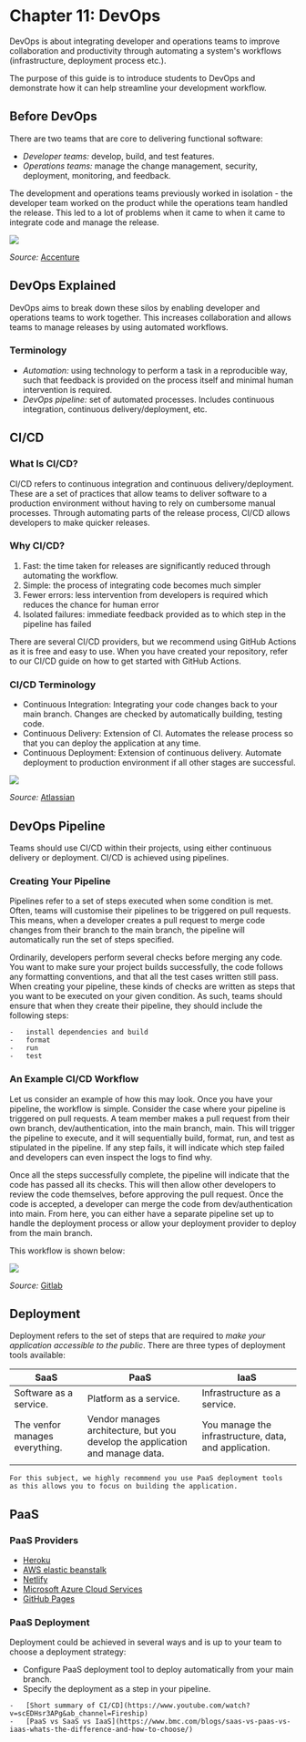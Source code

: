 # Chapter 11: DevOps

DevOps is about integrating developer and operations teams to improve
collaboration and productivity through automating 
a system's workflows (infrastructure, deployment process etc.).

The purpose of this guide is to introduce students to DevOps and
demonstrate how it can help streamline your development workflow.

## Before DevOps

There are two teams that are core to delivering functional software:

-   *Developer teams:* develop, build, and test features.
-   *Operations teams:* manage the change management, security,
    deployment, monitoring, and feedback.

The development and operations teams previously worked in isolation -
the developer team worked on the product while the operations team
handled the release. This led to a lot of problems when it came to when
it came to integrate code and manage the release.

![](resources/devops.jpg)

*Source:*
[Accenture](https://www.accenture.com/us-en/blogs/software-engineering-blog/shinde-development-operations-silos)

## DevOps Explained

DevOps aims to break down these silos by enabling developer and
operations teams to work together. This increases collaboration and
allows teams to manage releases by using automated workflows.

### Terminology

-   *Automation:* using technology to perform a task in a reproducible
    way, such that feedback is provided on the process itself and
    minimal human intervention is required.
-   *DevOps pipeline:* set of automated processes. Includes continuous
    integration, continuous delivery/deployment, etc.

## CI/CD

### What Is CI/CD?

CI/CD refers to continuous integration and continuous
delivery/deployment. These are a set of practices that allow teams to
deliver software to a production environment without having to rely on
cumbersome manual processes. Through automating parts of the release
process, CI/CD allows developers to make quicker releases.

### Why CI/CD?

1.  Fast: the time taken for releases are significantly reduced through
    automating the workflow.
2.  Simple: the process of integrating code becomes much simpler
3.  Fewer errors: less intervention from developers is required which
    reduces the chance for human error
4.  Isolated failures: immediate feedback provided as to which step in
    the pipeline has failed

There are several CI/CD providers, but we recommend using GitHub Actions
as it is free and easy to use. When you have created your repository,
refer to our CI/CD guide on how to get started with GitHub Actions.

### CI/CD Terminology

-   Continuous Integration: Integrating your code changes back to your
    main branch. Changes are checked by automatically building, testing
    code.
-   Continuous Delivery: Extension of CI. Automates the release process
    so that you can deploy the application at any time.
-   Continuous Deployment: Extension of continuous delivery. Automate
    deployment to production environment if all other stages are
    successful.

![](resources/cicd.png)

*Source:*
[Atlassian](https://www.atlassian.com/continuous-delivery/principles/continuous-integration-vs-delivery-vs-deployment)

## DevOps Pipeline

Teams should use CI/CD within their projects, using either continuous
delivery or deployment. CI/CD is achieved using pipelines.

### Creating Your Pipeline

Pipelines refer to a set of steps executed when some condition is met.
Often, teams will customise their pipelines to be triggered on pull
requests. This means, when a developer creates a pull request to merge
code changes from their branch to the main branch, the pipeline will
automatically run the set of steps specified.

Ordinarily, developers perform several checks before merging any code.
You want to make sure your project builds successfully, the code follows
any formatting conventions, and that all the test cases written still
pass. When creating your pipeline, these kinds of checks are written as
steps that you want to be executed on your given condition. As such,
teams should ensure that when they create their pipeline, they should
include the following steps:

```
-   install dependencies and build
-   format
-   run
-   test
```

### An Example CI/CD Workflow

Let us consider an example of how this may look. Once you have your
pipeline, the workflow is simple. Consider the case where your pipeline
is triggered on pull requests. A team member makes a pull request from
their own branch, dev/authentication, into the main branch, main. This
will trigger the pipeline to execute, and it will sequentially build,
format, run, and test as stipulated in the pipeline. If any step fails,
it will indicate which step failed and developers can even inspect the
logs to find why.

Once all the steps successfully complete, the pipeline will indicate
that the code has passed all its checks. This will then allow other
developers to review the code themselves, before approving the pull
request. Once the code is accepted, a developer can merge the code from
dev/authentication into main. From here, you can either have a separate
pipeline set up to handle the deployment process or allow your
deployment provider to deploy from the main branch.

This workflow is shown below:

![](resources/example_workflow.png)

*Source:*
[Gitlab](https://docs.gitlab.com/ee/ci/introduction/)

## Deployment

Deployment refers to the set of steps that are required to *make your
application accessible to the public*. There are three types of
deployment tools available:

| SaaS                           | PaaS                                                                          | IaaS                                                  |
|--------------------------------|-------------------------------------------------------------------------------|-------------------------------------------------------|
| Software as a service.         | Platform as a service.                                                        | Infrastructure as a service.                          |
| The venfor manages everything. | Vendor manages architecture, but you develop the application and manage data. | You manage the infrastructure, data, and application. |
|                                |                                                                               |                                                       |

```{note}
For this subject, we highly recommend you use PaaS deployment tools
as this allows you to focus on building the application.
```

## PaaS

### PaaS Providers

-   [Heroku](https://www.heroku.com/)
-   [AWS elastic beanstalk](https://aws.amazon.com/elasticbeanstalk/)
-   [Netlify](https://www.netlify.com/)
-   [Microsoft Azure Cloud Services](https://azure.microsoft.com/en-us/services/cloud-services/)
-   [GitHub Pages](https://pages.github.com/)

### PaaS Deployment

Deployment could be achieved in several ways and is up to your team to
choose a deployment strategy:

-   Configure PaaS deployment tool to deploy automatically from your
    main branch.
-   Specify the deployment as a step in your pipeline.

```{admonition} Extra Resources
-   [Short summary of CI/CD](https://www.youtube.com/watch?v=scEDHsr3APg&ab_channel=Fireship)
-   [PaaS vs SaaS vs IaaS](https://www.bmc.com/blogs/saas-vs-paas-vs-iaas-whats-the-difference-and-how-to-choose/)
```
